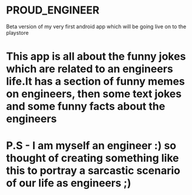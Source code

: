 # PROUD_ENGINEER
Beta version of my very first android app which will be going live on to the playstore

# This app is all about the funny jokes which are related to an engineers life.It has a section of funny memes on engineers, then some text jokes and some funny facts about the engineers

# P.S - I am myself an engineer :) so thought of creating something like this to portray a sarcastic scenario of our life as engineers ;)
